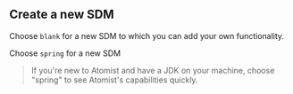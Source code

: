 
## Create a new SDM

Choose `blank` for a new SDM to which you can add your own functionality.

Choose `spring` for a new SDM

> If you're new to Atomist and have a JDK on your machine,
choose "spring" to see Atomist's capabilities quickly.